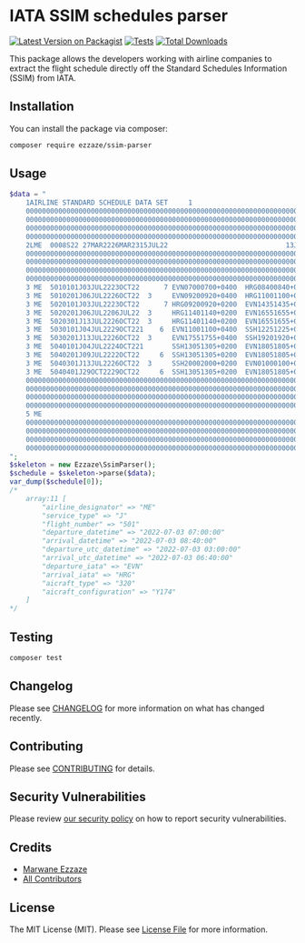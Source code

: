 
# IATA SSIM schedules parser

[![Latest Version on Packagist](https://img.shields.io/packagist/v/ezzaze/ssim-parser.svg?style=flat-square)](https://packagist.org/packages/ezzaze/ssim-parser)
[![Tests](https://github.com/ezzaze/ssim-parser/actions/workflows/run-tests.yml/badge.svg?branch=main)](https://github.com/ezzaze/ssim-parser/actions/workflows/run-tests.yml)
[![Total Downloads](https://img.shields.io/packagist/dt/ezzaze/ssim-parser.svg?style=flat-square)](https://packagist.org/packages/ezzaze/ssim-parser)

This package allows the developers working with airline companies to extract the flight schedule directly off the Standard Schedules Information (SSIM) from IATA.

## Installation

You can install the package via composer:

```bash
composer require ezzaze/ssim-parser
```

## Usage

```php
$data = "
    1AIRLINE STANDARD SCHEDULE DATA SET     1                                                                                                                                                      001000001
    00000000000000000000000000000000000000000000000000000000000000000000000000000000000000000000000000000000000000000000000000000000000000000000000000000000000000000000000000000000000000000000000000000000
    00000000000000000000000000000000000000000000000000000000000000000000000000000000000000000000000000000000000000000000000000000000000000000000000000000000000000000000000000000000000000000000000000000000
    00000000000000000000000000000000000000000000000000000000000000000000000000000000000000000000000000000000000000000000000000000000000000000000000000000000000000000000000000000000000000000000000000000000
    00000000000000000000000000000000000000000000000000000000000000000000000000000000000000000000000000000000000000000000000000000000000000000000000000000000000000000000000000000000000000000000000000000000
    2LME  0008S22 27MAR2226MAR2315JUL22                             13JUN22C NetLine/Sched  2016.2.8                                                                                              0749000002
    00000000000000000000000000000000000000000000000000000000000000000000000000000000000000000000000000000000000000000000000000000000000000000000000000000000000000000000000000000000000000000000000000000000
    00000000000000000000000000000000000000000000000000000000000000000000000000000000000000000000000000000000000000000000000000000000000000000000000000000000000000000000000000000000000000000000000000000000
    00000000000000000000000000000000000000000000000000000000000000000000000000000000000000000000000000000000000000000000000000000000000000000000000000000000000000000000000000000000000000000000000000000000
    00000000000000000000000000000000000000000000000000000000000000000000000000000000000000000000000000000000000000000000000000000000000000000000000000000000000000000000000000000000000000000000000000000000
    3 ME  5010101J03JUL2223OCT22      7 EVN07000700+0400  HRG08400840+0200  320                                                              ME  502                            Y174                00000003
    3 ME  5010201J06JUL2226OCT22  3     EVN09200920+0400  HRG11001100+0200  320                                                              ME  502                            Y174                00000004
    3 ME  5020101J03JUL2223OCT22      7 HRG09200920+0200  EVN14351435+0400  320                                                              ME  503                            Y174                00000005
    3 ME  5020201J06JUL2206JUL22  3     HRG11401140+0200  EVN16551655+0400  320                                                              ME  5032                           Y174                00000006
    3 ME  5020301J13JUL2226OCT22  3     HRG11401140+0200  EVN16551655+0400  320                                                              ME  503                            Y174                00000007
    3 ME  5030101J04JUL2229OCT221    6  EVN11001100+0400  SSH12251225+0200  320                                                              ME  504                            Y174                00000008
    3 ME  5030201J13JUL2226OCT22  3     EVN17551755+0400  SSH19201920+0200  320                                                              ME  504                            Y174                00000009
    3 ME  5040101J04JUL2224OCT221       SSH13051305+0200  EVN18051805+0400  320                                                              ME  5011                           Y174                00000010
    3 ME  5040201J09JUL2222OCT22     6  SSH13051305+0200  EVN18051805+0400  320                                                              ME  501                            Y174                00000011
    3 ME  5040301J13JUL2226OCT22  3     SSH20002000+0200  EVN01000100+0400  320                                                              ME  5032                           Y174                01000012
    3 ME  5040401J29OCT2229OCT22     6  SSH13051305+0200  EVN18051805+0400  320                                                                                                 Y174                00000013
    00000000000000000000000000000000000000000000000000000000000000000000000000000000000000000000000000000000000000000000000000000000000000000000000000000000000000000000000000000000000000000000000000000000
    00000000000000000000000000000000000000000000000000000000000000000000000000000000000000000000000000000000000000000000000000000000000000000000000000000000000000000000000000000000000000000000000000000000
    00000000000000000000000000000000000000000000000000000000000000000000000000000000000000000000000000000000000000000000000000000000000000000000000000000000000000000000000000000000000000000000000000000000
    00000000000000000000000000000000000000000000000000000000000000000000000000000000000000000000000000000000000000000000000000000000000000000000000000000000000000000000000000000000000000000000000000000000
    5 ME                                                                                                                                                                                       000013E000014
    00000000000000000000000000000000000000000000000000000000000000000000000000000000000000000000000000000000000000000000000000000000000000000000000000000000000000000000000000000000000000000000000000000000
    00000000000000000000000000000000000000000000000000000000000000000000000000000000000000000000000000000000000000000000000000000000000000000000000000000000000000000000000000000000000000000000000000000000
    00000000000000000000000000000000000000000000000000000000000000000000000000000000000000000000000000000000000000000000000000000000000000000000000000000000000000000000000000000000000000000000000000000000
    00000000000000000000000000000000000000000000000000000000000000000000000000000000000000000000000000000000000000000000000000000000000000000000000000000000000000000000000000000000000000000000000000000000
";
$skeleton = new Ezzaze\SsimParser();
$schedule = $skeleton->parse($data);
var_dump($schedule[0]);
/*
    array:11 [
        "airline_designator" => "ME"
        "service_type" => "J"
        "flight_number" => "501"
        "departure_datetime" => "2022-07-03 07:00:00"
        "arrival_datetime" => "2022-07-03 08:40:00"
        "departure_utc_datetime" => "2022-07-03 03:00:00"
        "arrival_utc_datetime" => "2022-07-03 06:40:00"
        "departure_iata" => "EVN"
        "arrival_iata" => "HRG"
        "aicraft_type" => "320"
        "aicraft_configuration" => "Y174"
    ]
*/
```

## Testing

```bash
composer test
```

## Changelog

Please see [CHANGELOG](CHANGELOG.md) for more information on what has changed recently.

## Contributing

Please see [CONTRIBUTING](https://github.com/spatie/.github/blob/main/CONTRIBUTING.md) for details.

## Security Vulnerabilities

Please review [our security policy](../../security/policy) on how to report security vulnerabilities.

## Credits

- [Marwane Ezzaze](https://github.com/ezzaze)
- [All Contributors](../../contributors)

## License

The MIT License (MIT). Please see [License File](LICENSE.md) for more information.
